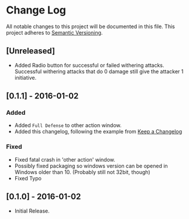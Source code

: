 # Change Log
All notable changes to this project will be documented in this file.
This project adheres to [Semantic Versioning](http://semver.org/).

## [Unreleased]
- Added Radio button for successful or failed withering attacks. Successful withering attacks
that do 0 damage still give the attacker 1 initiative.


## [0.1.1] - 2016-01-02
### Added
- Added `Full Defense` to other action window.
- Added this changelog, following the example from  [Keep a Changelog](http://keepachangelog.com/)
### Fixed
- Fixed fatal crash in 'other action' window.
- Possibly fixed packaging so windows version can be opened in Windows older than 10. (Probably still not
   32bit, though)
- Fixed Typo
## [0.1.0] - 2016-01-02
  * Initial Release.
